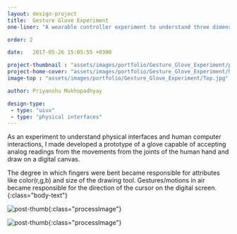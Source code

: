 ```yaml
---
layout: design-project
title:  Gesture Glove Experiment
one-liner: "A wearable controller experiment to understand three dimensional interactions on a two dimensional space."

order: 2

date:   2017-05-26 15:05:55 +0300

project-thumbnail : "assets/images/portfolio/Gesture_Glove_Experiment/project-thumbnail.jpg"
project-home-cover: "assets/images/portfolio/Gesture_Glove_Experiment/homepage-cover.jpg"
image-top : "assets/images/portfolio/Gesture_Glove_Experiment/Top.jpg"

author: Priyanshu Mukhopadhyay

design-type:
 - type: "uiux"
 - type: "physical interfaces"
---
```


As an experiment to understand physical interfaces and human computer interactions, I made developed a prototype of a glove capable of accepting analog readings from the movements from the joints of the human hand and draw on a digital canvas.

The degree in which fingers were bent became responsible for attributes like color(r,g,b) and size of the drawing tool. Gestures/motions in air became responsible for the direction of the cursor on the digital screen.
{:class="body-text"}

![post-thumb]({{site.baseurl}}/assets/images/portfolio/Gesture_Glove_Experiment/1.jpg){:class="processImage"}

![post-thumb]({{site.baseurl}}/assets/images/portfolio/Gesture_Glove_Experiment/2.jpg){:class="processImage"}
